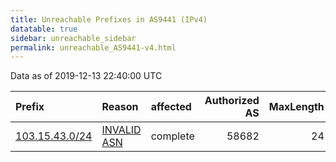 ```yaml
---
title: Unreachable Prefixes in AS9441 (IPv4)
datatable: true
sidebar: unreachable_sidebar
permalink: unreachable_AS9441-v4.html
---
```


Data as of 2019-12-13 22:40:00 UTC


<div class="datatable-begin"></div>

| Prefix                                                 | Reason                                                                                               | affected   |   Authorized AS |   MaxLength | Anchor                                       |   unreachable /24s |
|:-------------------------------------------------------|:-----------------------------------------------------------------------------------------------------|:-----------|----------------:|------------:|:---------------------------------------------|-------------------:|
| [103.15.43.0/24](https://stat.ripe.net/103.15.43.0/24) | [INVALID ASN](https://rpki-validator.ripe.net/announcement-preview?asn=AS9441&prefix=103.15.43.0/24) | complete   |           58682 |          24 | [APNIC](unreachable_APNIC_RPKI_Root-v4.html) |                  1 |

<div class="datatable-end"></div>